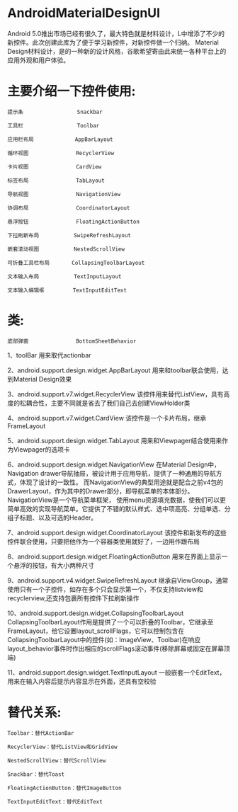 # AndroidMaterialDesignUI


Android 5.0推出市场已经有很久了，最大特色就是材料设计，L中增添了不少的新控件。此次创建此库为了便于学习新控件，对新控件做一个归纳。
Material Design材料设计，是的一种新的设计风格，谷歌希望寄由此来统一各种平台上的应用外观和用户体验。

# 主要介绍一下控件使用:

    提示条                 Snackbar

    工具栏                 Toolbar

    应用栏布局             AppBarLayout

    循环视图               RecyclerView

    卡片视图               CardView

    标签布局               TabLayout

    导航视图               NavigationView

    协调布局               CoordinatorLayout

    悬浮按钮               FloatingActionButton

    下拉刷新布局           SwipeRefreshLayout

    嵌套滚动视图           NestedScrollView

    可折叠工具栏布局       CollapsingToolbarLayout

    文本输入布局           TextInputLayout

    文本输入编辑框         TextInputEditText


# 类:

    底部弹窗               BottomSheetBehavior



1、toolBar
用来取代actionbar

2、android.support.design.widget.AppBarLayout
用来和toolbar联合使用，达到Material Design效果

3、android.support.v7.widget.RecyclerView
该控件用来替代ListView，具有高度的松耦合性，主要不同就是省去了我们自己去创建ViewHolder类

4、android.support.v7.widget.CardView
该控件是一个卡片布局，继承FrameLayout

5、android.support.design.widget.TabLayout
用来和Viewpager结合使用来作为Viewpager的选项卡

6、android.support.design.widget.NavigationView
在Material Design中，Navigation drawer导航抽屉，被设计用于应用导航，提供了一种通用的导航方式，体现了设计的一致性。
而NavigationView的典型用途就是配合之前v4包的DrawerLayout，作为其中的Drawer部分，即导航菜单的本体部分。NavigationView是一个导航菜单框架，
使用menu资源填充数据，使我们可以更简单高效的实现导航菜单。它提供了不错的默认样式、选中项高亮、分组单选、分组子标题、以及可选的Header。

7、android.support.design.widget.CoordinatorLayout
该控件和新发布的这些控件联合使用，只要把他作为一个容器类使用就好了，一边用作跟布局

8、android.support.design.widget.FloatingActionButton
用来在界面上显示一个悬浮的按钮，有大小两种尺寸

9、android.support.v4.widget.SwipeRefreshLayout
继承自ViewGroup，通常使用只有一个子控件，如存在多个只会显示第一个，不仅支持listview和recyclerview,还支持包裹所有控件下拉刷新操作

10、android.support.design.widget.CollapsingToolbarLayout
CollapsingToolbarLayout作用是提供了一个可以折叠的Toolbar，它继承至FrameLayout，给它设置layout_scrollFlags，它可以控制包含在
CollapsingToolbarLayout中的控件(如：ImageView、Toolbar)在响应layout_behavior事件时作出相应的scrollFlags滚动事件(移除屏幕或固定在屏幕顶端)

11、android.support.design.widget.TextInputLayout
一般嵌套一个EditText，用来在输入内容后提示内容显示在外面，还具有空校验


# 替代关系:

    Toolbar：替代ActionBar

    RecyclerView：替代ListView和GridView

    NestedScrollView：替代ScrollView

    Snackbar：替代Toast

    FloatingActionButton：替代ImageButton

    TextInputEditText：替代EditText



